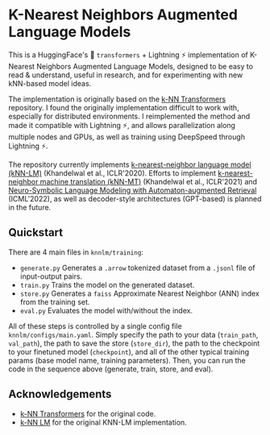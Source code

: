 # K-Nearest Neighbors Augmented Language Models

This is a HuggingFace's 🤗 `transformers` + Lightning ⚡️ implementation of K-Nearest Neighbors Augmented Language Models, designed to be easy to read & understand, useful in research, and for experimenting with new kNN-based model ideas.

The implementation is originally based on the [k-NN Transformers](https://github.com/neulab/knn-transformers) repository. I found the originally implementation difficult to work with, especially for distributed environments. I reimplemented the method and made it compatible with Lightning ⚡️, and allows parallelization along multiple nodes and GPUs, as well as training using DeepSpeed through Lightning ⚡️.

The repository currently implements [k-nearest-neighbor language model (kNN-LM)](https://arxiv.org/pdf/1911.00172.pdf) (Khandelwal et al., ICLR'2020). Efforts to implement [k-nearest-neighbor machine translation (kNN-MT)](https://arxiv.org/pdf/2010.00710) (Khandelwal et al., ICLR'2021) and [Neuro-Symbolic Language Modeling with Automaton-augmented Retrieval](https://arxiv.org/pdf/2201.12431.pdf) (ICML'2022), as well as decoder-style architectures (GPT-based) is planned in the future.

## Quickstart

There are 4 main files in `knnlm/training`:

- `generate.py` Generates a `.arrow` tokenized dataset from a `.jsonl` file of input-output pairs.
- `train.py` Trains the model on the generated dataset.
- `store.py` Generates a `faiss` Approximate Nearest Neighbor (ANN) index from the training set.
- `eval.py` Evaluates the model with/without the index.

All of these steps is controlled by a single config file `knnlm/configs/main.yaml`. Simply specify the path to your data (`train_path`, `val_path`), the path to save the store (`store_dir`), the path to the checkpoint to your finetuned model (`checkpoint`), and all of the other typical training params (base model name, training parameters). Then, you can run the code in the sequence above (generate, train, store, and eval).

## Acknowledgements

- [k-NN Transformers](https://github.com/neulab/knn-transformers) for the original code.
- [k-NN LM](https://github.com/urvashik/knnlm) for the original KNN-LM implementation.
